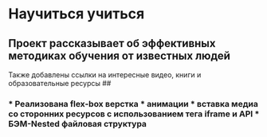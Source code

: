 # Научиться учиться #

## Проект рассказывает об эффективных методиках обучения от известных людей
Также добавлены ссылки на интересные видео, книги и образовательные ресурсы ##

### * Реализована flex-box верстка * анимации * вставка медиа со сторонних ресурсов с использованием тега iframe и API * БЭМ-Nested файловая структура ###


